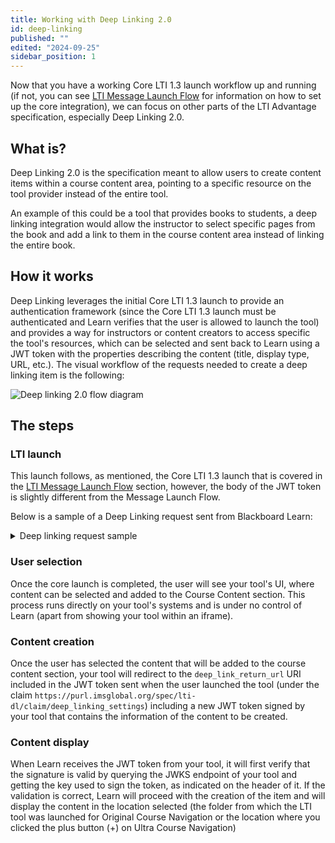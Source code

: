 ```yaml
---
title: Working with Deep Linking 2.0
id: deep-linking
published: ""
edited: "2024-09-25"
sidebar_position: 1
---
```


Now that you have a working Core LTI 1.3 launch workflow up and running (if not, you can see [LTI Message Launch Flow](/docs/blackboard/lti/1.3/core/01-core-launch.md) for information on how to set up the core integration), we can focus on other parts of the LTI Advantage specification, especially Deep Linking 2.0.

## What is?

Deep Linking 2.0 is the specification meant to allow users to create content items within a course content area, pointing to a specific resource on the tool provider instead of the entire tool.

An example of this could be a tool that provides books to students, a deep linking integration would allow the instructor to select specific pages from the book and add a link to them in the course content area instead of linking the entire book.

## How it works

Deep Linking leverages the initial Core LTI 1.3 launch to provide an authentication framework (since the Core LTI 1.3 launch must be authenticated and Learn verifies that the user is allowed to launch the tool) and provides a way for instructors or content creators to access specific the tool's resources, which can be selected and sent back to Learn using a JWT token with the properties describing the content (title, display type, URL, etc.). The visual workflow of the requests needed to create a deep linking item is the following:

![Deep linking 2.0 flow diagram](/assets/img/deeplinking-flow.png)

## The steps

### LTI launch

This launch follows, as mentioned, the Core LTI 1.3 launch that is covered in the [LTI Message Launch Flow](/docs/blackboard/lti/1.3/core/01-core-launch.md) section, however, the body of the JWT token is slightly different from the Message Launch Flow.

Below is a sample of a Deep Linking request sent from Blackboard Learn:

<details>
<summary>Deep linking request sample</summary>

```json
{
  "sub": "561ac4762b5142a0b1d3ed1aa40789c1",
  "https://purl.imsglobal.org/spec/lti/claim/deployment_id": "86e8b331-a6cd-486c-b006-9893c749e242",
  "https://purl.imsglobal.org/spec/lti/claim/version": "1.3.0",
  "https://purl.imsglobal.org/spec/lti-ags/claim/endpoint": {
    "lineitems": "https://together.coffeebeanslabs.com/learn/api/v1/lti/courses/_4_1/lineItems",
    "scope": [
      "https://purl.imsglobal.org/spec/lti-ags/scope/lineitem",
      "https://purl.imsglobal.org/spec/lti-ags/scope/result.readonly",
      "https://purl.imsglobal.org/spec/lti-ags/scope/score",
      "https://purl.imsglobal.org/spec/lti-ags/scope/lineitem.readonly"
    ]
  },
  "iss": "https://blackboard.com",
  "locale": "en-US",
  "https://purl.imsglobal.org/spec/lti/claim/tool_platform": {
    "name": "Blackboard, Inc.",
    "description": "Blackboard, Inc.",
    "guid": "83656022865f4f47a898b986399a01a8",
    "product_family_code": "BlackboardLearn",
    "version": "3900.93.0-rel.59+7d3ba1c",
    "url": "https://together.coffeebeanslabs.com/",
    "contact_email": "dev@localhost"
  },
  "https://purl.imsglobal.org/spec/lti/claim/lis": {
    "person_sourcedid": "administrator",
    "course_section_sourcedid": "course-link"
  },
  "exp": 1727291502,
  "iat": 1727287902,
  "email": "dev@localhost",
  "https://purl.imsglobal.org/spec/lti-nrps/claim/namesroleservice": {
    "context_memberships_url": "https://together.coffeebeanslabs.com/learn/api/v1/lti/external/namesandroles/_4_1",
    "scope": [
      "https://purl.imsglobal.org/spec/lti-nrps/scope/contextmembership.readonly"
    ],
    "service_versions": ["2.0"]
  },
  "given_name": "Blackboard",
  "https://purl.imsglobal.org/spec/lti/claim/roles": [
    "http://purl.imsglobal.org/vocab/lis/v2/membership#Instructor",
    "http://purl.imsglobal.org/vocab/lis/v2/system/person#Administrator",
    "http://purl.imsglobal.org/vocab/lis/v2/membership#Administrator",
    "http://purl.imsglobal.org/vocab/lis/v2/institution/person#Staff"
  ],
  "nonce": "34f3c275-f24b-40df-81fa-8796eaa3591b",
  "https://purl.imsglobal.org/spec/lti/claim/target_link_uri": "https://dev.writingcode.dev/deepLinkOptions",
  "https://purl.imsglobal.org/spec/lti/claim/context": {
    "id": "ad83286ea6494b799bd1a5d57436d7d8",
    "label": "course-link",
    "title": "Course Link",
    "type": ["http://purl.imsglobal.org/vocab/lis/v2/course#CourseOffering"]
  },
  "https://purl.imsglobal.org/spec/lti/claim/resource_link": {
    "id": "_14_1"
  },
  "https://purl.imsglobal.org/spec/lti-gs/claim/groupsservice": {
    "context_groups_url": "https://together.coffeebeanslabs.com/learn/api/v1/lti/courses/_4_1/groups",
    "context_group_sets_url": "https://together.coffeebeanslabs.com/learn/api/v1/lti/courses/_4_1/groupsets",
    "scope": [
      "https://purl.imsglobal.org/spec/lti-gs/scope/contextgroup.readonly"
    ],
    "service_versions": ["1.0"]
  },
  "aud": "baaf7da8-f99a-42ca-a72f-292cfd0eb27d",
  "https://purl.imsglobal.org/spec/lti/claim/message_type": "LtiDeepLinkingRequest",
  "name": "Blackboard Administrator",
  "https://purl.imsglobal.org/spec/lti-dl/claim/deep_linking_settings": {
    "accept_copy_advice": false,
    "data": "_4_1::_14_1::2::false::true::_13_1::e7a75af804fd4d9fb76812c7cde8ca70::false::false",
    "accept_types": ["ltiResourceLink", "link"],
    "accept_multiple": true,
    "accept_presentation_document_targets": ["iframe", "window"],
    "accept_media_types": "*/*",
    "auto_create": true,
    "deep_link_return_url": "https://together.coffeebeanslabs.com/webapps/blackboard/controller/lti/v2/deeplinking"
  },
  "family_name": "Administrator",
  "https://blackboard.com/lti/claim/one_time_session_token": "3d1a9e7afc74456eb084f01bf0470bb5",
  "https://blackboard.com/webapps/foundations-connector/foundations-ids": {
    "site-id": "c97ad917-97a9-4bc4-9610-687f355647e3",
    "tenant-id": "92446862-2bdc-443d-88e8-2054de750557"
  }
}
```

</details>

### User selection

Once the core launch is completed, the user will see your tool's UI, where content can be selected and added to the Course Content section. This process runs directly on your tool's systems and is under no control of Learn (apart from showing your tool within an iframe).

### Content creation

Once the user has selected the content that will be added to the course content section, your tool will redirect to the `deep_link_return_url` URI included in the JWT token sent when the user launched the tool (under the claim `https://purl.imsglobal.org/spec/lti-dl/claim/deep_linking_settings`) including a new JWT token signed by your tool that contains the information of the content to be created.

### Content display

When Learn receives the JWT token from your tool, it will first verify that the signature is valid by querying the JWKS endpoint of your tool and getting the key used to sign the token, as indicated on the header of it. If the validation is correct, Learn will proceed with the creation of the item and will display the content in the location selected (the folder from which the LTI tool was launched for Original Course Navigation or the location where you clicked the plus button (+) on Ultra Course Navigation)
